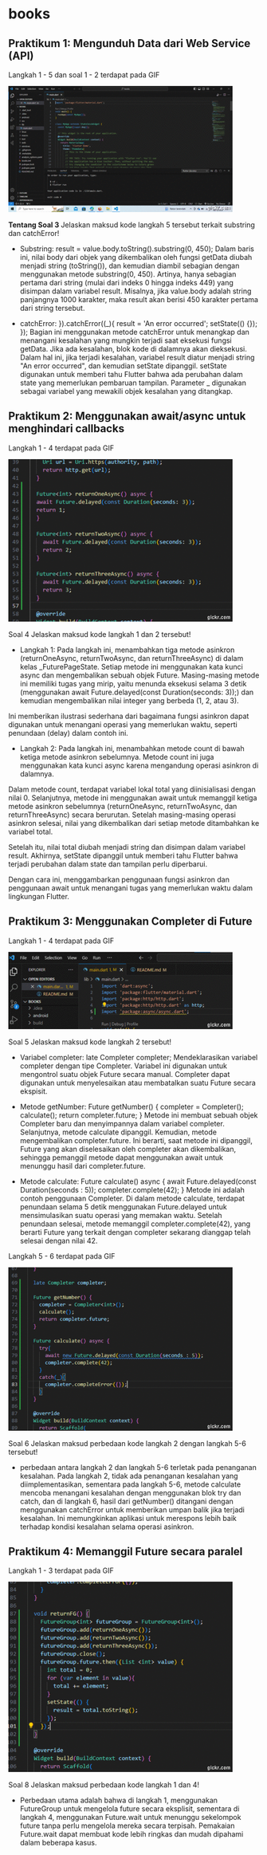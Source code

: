# books

## Praktikum 1: Mengunduh Data dari Web Service (API)

Langkah 1 - 5 dan soal 1 - 2 terdapat pada GIF

![Hasil](images/praktikum_1.gif)

<b>Tentang Soal 3</b>
Jelaskan maksud kode langkah 5 tersebut terkait substring dan catchError!
- Substring:
result = value.body.toString().substring(0, 450);
Dalam baris ini, nilai body dari objek yang dikembalikan oleh fungsi getData diubah menjadi string (toString()), dan kemudian diambil sebagian dengan menggunakan metode substring(0, 450). Artinya, hanya sebagian pertama dari string (mulai dari indeks 0 hingga indeks 449) yang disimpan dalam variabel result.
Misalnya, jika value.body adalah string panjangnya 1000 karakter, maka result akan berisi 450 karakter pertama dari string tersebut.

- catchError:
}).catchError((_){
  result = 'An error occurred';
  setState(() {});
});
Bagian ini menggunakan metode catchError untuk menangkap dan menangani kesalahan yang mungkin terjadi saat eksekusi fungsi getData. Jika ada kesalahan, blok kode di dalamnya akan dieksekusi. Dalam hal ini, jika terjadi kesalahan, variabel result diatur menjadi string "An error occurred", dan kemudian setState dipanggil. setState digunakan untuk memberi tahu Flutter bahwa ada perubahan dalam state yang memerlukan pembaruan tampilan.
Parameter _ digunakan sebagai variabel yang mewakili objek kesalahan yang ditangkap.

## Praktikum 2: Menggunakan await/async untuk menghindari callbacks

Langkah 1 - 4 terdapat pada GIF

![Hasil](images/praktikum_2.gif)

Soal 4
Jelaskan maksud kode langkah 1 dan 2 tersebut!
- Langkah 1:
Pada langkah ini, menambahkan tiga metode asinkron (returnOneAsync, returnTwoAsync, dan returnThreeAsync) di dalam kelas _FuturePageState. Setiap metode ini menggunakan kata kunci async dan mengembalikan sebuah objek Future<int>. Masing-masing metode ini memiliki tugas yang mirip, yaitu menunda eksekusi selama 3 detik (menggunakan await Future.delayed(const Duration(seconds: 3));) dan kemudian mengembalikan nilai integer yang berbeda (1, 2, atau 3).

Ini memberikan ilustrasi sederhana dari bagaimana fungsi asinkron dapat digunakan untuk menangani operasi yang memerlukan waktu, seperti penundaan (delay) dalam contoh ini.

- Langkah 2:
Pada langkah ini, menambahkan metode count di bawah ketiga metode asinkron sebelumnya. Metode count ini juga menggunakan kata kunci async karena mengandung operasi asinkron di dalamnya.

Dalam metode count, terdapat variabel lokal total yang diinisialisasi dengan nilai 0. Selanjutnya, metode ini menggunakan await untuk memanggil ketiga metode asinkron sebelumnya (returnOneAsync, returnTwoAsync, dan returnThreeAsync) secara berurutan. Setelah masing-masing operasi asinkron selesai, nilai yang dikembalikan dari setiap metode ditambahkan ke variabel total.

Setelah itu, nilai total diubah menjadi string dan disimpan dalam variabel result. Akhirnya, setState dipanggil untuk memberi tahu Flutter bahwa terjadi perubahan dalam state dan tampilan perlu diperbarui.

Dengan cara ini, menggambarkan penggunaan fungsi asinkron dan penggunaan await untuk menangani tugas yang memerlukan waktu dalam lingkungan Flutter.

## Praktikum 3: Menggunakan Completer di Future

Langkah 1 - 4 terdapat pada GIF

![Hasil](images/praktikum_3a.gif)

Soal 5
Jelaskan maksud kode langkah 2 tersebut!
- Variabel completer:
late Completer completer;
Mendeklarasikan variabel completer dengan tipe Completer. Variabel ini digunakan untuk mengontrol suatu objek Future secara manual. Completer dapat digunakan untuk menyelesaikan atau membatalkan suatu Future secara ekspisit.

- Metode getNumber:
Future getNumber() {
  completer = Completer<int>();
  calculate();
  return completer.future;
}
Metode ini membuat sebuah objek Completer baru dan menyimpannya dalam variabel completer. Selanjutnya, metode calculate dipanggil. Kemudian, metode mengembalikan completer.future. Ini berarti, saat metode ini dipanggil, Future yang akan diselesaikan oleh completer akan dikembalikan, sehingga pemanggil metode dapat menggunakan await untuk menunggu hasil dari completer.future.

- Metode calculate:
Future calculate() async {
  await Future.delayed(const Duration(seconds : 5));
  completer.complete(42);
}
Metode ini adalah contoh penggunaan Completer. Di dalam metode calculate, terdapat penundaan selama 5 detik menggunakan Future.delayed untuk mensimulasikan suatu operasi yang memakan waktu. Setelah penundaan selesai, metode memanggil completer.complete(42), yang berarti Future yang terkait dengan completer sekarang dianggap telah selesai dengan nilai 42.

Langkah 5 - 6 terdapat pada GIF

![Hasil](images/praktikum_3b.gif)

Soal 6
Jelaskan maksud perbedaan kode langkah 2 dengan langkah 5-6 tersebut!
- perbedaan antara langkah 2 dan langkah 5-6 terletak pada penanganan kesalahan. Pada langkah 2, tidak ada penanganan kesalahan yang diimplementasikan, sementara pada langkah 5-6, metode calculate mencoba menangani kesalahan dengan menggunakan blok try dan catch, dan di langkah 6, hasil dari getNumber() ditangani dengan menggunakan catchError untuk memberikan umpan balik jika terjadi kesalahan. Ini memungkinkan aplikasi untuk merespons lebih baik terhadap kondisi kesalahan selama operasi asinkron.

## Praktikum 4: Memanggil Future secara paralel

Langkah 1 - 3 terdapat pada GIF

![Hasil](images/praktikum_4.gif)

Soal 8
Jelaskan maksud perbedaan kode langkah 1 dan 4!
- Perbedaan utama adalah bahwa di langkah 1, menggunakan FutureGroup untuk mengelola future secara eksplisit, sementara di langkah 4, menggunakan Future.wait untuk menunggu sekelompok future tanpa perlu mengelola mereka secara terpisah. Pemakaian Future.wait dapat membuat kode lebih ringkas dan mudah dipahami dalam beberapa kasus.